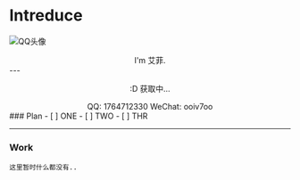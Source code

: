 # Intreduce
 ![QQ头像](https://q1.qlogo.cn/g?b=qq&nk=1764712330&s=640)
 <center>I'm 艾菲.</center>
 ---
 <div style="text-align:center">
 <p id="hitokoto" ><a id="hitokoto_text">:D 获取中...</a></p>
 <script>
  var xhr = new XMLHttpRequest();
  xhr.open('get', 'https://v1.hitokoto.cn');
  xhr.onreadystatechange = function () {
    if (xhr.readyState === 4) {
      var data = JSON.parse(xhr.responseText);
      var hitokoto = document.getElementById('hitokoto_text');
      hitokoto.innerText = data.hitokoto;
    }
  }
  xhr.send();
</script>
 
 <tr>
 <td>QQ: </td>
 <td>1764712330</td>
 <td>WeChat: </td>
 <td>ooiv7oo</td>
 </tr>
 </div>
### Plan
- [ ]     ONE
- [ ]     TWO
- [ ]     THR

---
### Work


```123
这里暂时什么都没有..
```
<script>
  window.onload=function() {
     document.querySelector("head > title").innerText='AIFREE|HOMEPAGE';
     document.querySelector("body > header > h1").innerText='W e l c o m e !';
     document.querySelector("#content > footer > span").innerHTML='!wo!ow!';
   };
</script>
<style>
#content > p > img{
   display: block;
   width: 150px;
   margin-left: auto;
   margin-right: auto;
   border: 1px solid white;
   border-radius: 50%;
   height: auto;
  }
</style>
